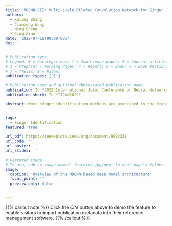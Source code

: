```yaml
---
title: 'MDCNN-SID: Multi-scale Dilated Convolution Network for Singer Identification'
authors:
  - Xulong Zhang
  - Jianzong Wang
  - Ning Cheng
  - Jing Xiao
date: '2022-07-18T00:00:00Z'
doi: ''


# Publication type.
# Legend: 0 = Uncategorized; 1 = Conference paper; 2 = Journal article;
# 3 = Preprint / Working Paper; 4 = Report; 5 = Book; 6 = Book section;
# 7 = Thesis; 8 = Patent
publication_types: ['1']

# Publication name and optional abbreviated publication name.
publication: In *2022 International Joint Conference on Neural Networks*
publication_short: In *IJCNN2022*

abstract: Most singer identification methods are processed in the frequency domain, which potentially leads to information loss during the spectral transformation. In this paper, instead of the frequency domain, we propose an end-to-end architecture that addresses this problem in the waveform domain. An en-coder based on Multi-scale Dilated Convolution Neural Networks (MDCNN) was introduced to generate wave embedding from the raw audio signal. Specifically, dilated convolution layers are used in the proposed method to enlarge the receptive field, aiming to extract song-level features. Furthermore, skip connection in the backbone network integrates the multi-resolution acoustic features learned by the stack of convolution layers. Then, the obtained wave embedding is passed into the following networks for singer identification. In experiments, the proposed method achieves comparable performance on the benchmark dataset of Artist20, which significantly improves related works.


tags:
  - Singer Identification
featured: true

url_pdf: https://ieeexplore.ieee.org/document/9892338
url_code: ''
url_poster: ''
url_slides: ''

# Featured image
# To use, add an image named `featured.jpg/png` to your page's folder.
image:
  caption: 'Overview of the MDCNN-based deep model architecture'
  focal_point: ''
  preview_only: false


---
```


{{% callout note %}}
Click the _Cite_ button above to demo the feature to enable visitors to import publication metadata into their reference management software.
{{% /callout %}}


